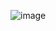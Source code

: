 

![image](https://github.com/MathJorge23/Teste-Caixa-Branca/assets/108235675/b99d9ca7-3c71-4a85-857c-1be62739b428)

